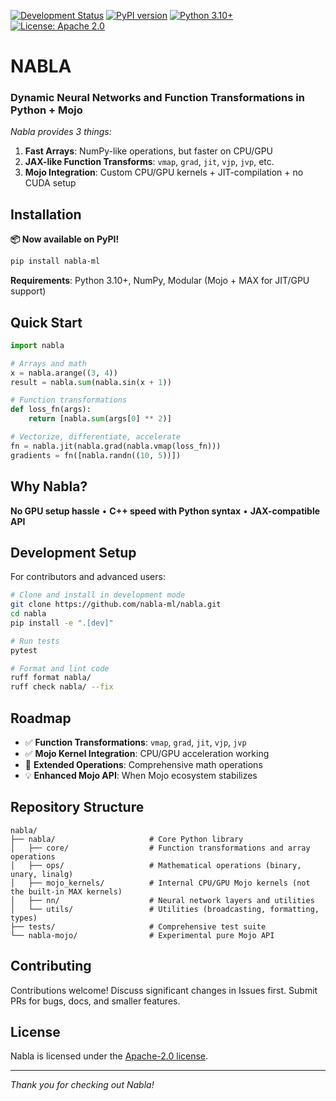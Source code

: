 [![Development Status](https://img.shields.io/badge/status-pre--alpha-red)](https://github.com/nabla-ml/nabla)
[![PyPI version](https://img.shields.io/pypi/v/nabla-ml.svg)](https://pypi.org/project/nabla-ml/)
[![Python 3.10+](https://img.shields.io/badge/python-3.10+-blue.svg)](https://www.python.org/downloads/)
[![License: Apache 2.0](https://img.shields.io/badge/license-Apache%202.0-blue.svg)](https://www.apache.org/licenses/LICENSE-2.0)


# NABLA

### Dynamic Neural Networks and Function Transformations in Python + Mojo

*Nabla provides 3 things:*

1. **Fast Arrays**: NumPy-like operations, but faster on CPU/GPU
2. **JAX-like Function Transforms**: `vmap`, `grad`, `jit`, `vjp`, `jvp`, etc.
3. **Mojo Integration**: Custom CPU/GPU kernels + JIT-compilation + no CUDA setup

## Installation

**📦 Now available on PyPI!**

```bash
pip install nabla-ml
```

**Requirements**: Python 3.10+, NumPy, Modular (Mojo + MAX for JIT/GPU support)

## Quick Start

```python
import nabla

# Arrays and math
x = nabla.arange((3, 4))
result = nabla.sum(nabla.sin(x + 1))

# Function transformations
def loss_fn(args):
    return [nabla.sum(args[0] ** 2)]

# Vectorize, differentiate, accelerate
fn = nabla.jit(nabla.grad(nabla.vmap(loss_fn)))
gradients = fn([nabla.randn((10, 5))])
```

## Why Nabla?

**No GPU setup hassle** • **C++ speed with Python syntax** • **JAX-compatible API**

## Development Setup

For contributors and advanced users:

```bash
# Clone and install in development mode
git clone https://github.com/nabla-ml/nabla.git
cd nabla
pip install -e ".[dev]"

# Run tests
pytest

# Format and lint code
ruff format nabla/
ruff check nabla/ --fix
```

## Roadmap

- ✅ **Function Transformations**: `vmap`, `grad`, `jit`, `vjp`, `jvp`
- ✅ **Mojo Kernel Integration**: CPU/GPU acceleration working
- 👷 **Extended Operations**: Comprehensive math operations
- 💡 **Enhanced Mojo API**: When Mojo ecosystem stabilizes

## Repository Structure

```text
nabla/
├── nabla/                     # Core Python library
│   ├── core/                  # Function transformations and array operations
│   ├── ops/                   # Mathematical operations (binary, unary, linalg)
│   ├── mojo_kernels/          # Internal CPU/GPU Mojo kernels (not the built-in MAX kernels)
│   ├── nn/                    # Neural network layers and utilities
│   └── utils/                 # Utilities (broadcasting, formatting, types)
├── tests/                     # Comprehensive test suite
└── nabla-mojo/                # Experimental pure Mojo API
```

## Contributing

Contributions welcome! Discuss significant changes in Issues first. Submit PRs for bugs, docs, and smaller features.

## License

Nabla is licensed under the [Apache-2.0 license](https://github.com/nabla-ml/nabla/blob/main/LICENSE).

---

*Thank you for checking out Nabla!*

